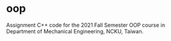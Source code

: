 # oop
Assignment C++ code for the 2021 Fall Semester OOP course in Department of Mechanical Engineering, NCKU, Taiwan.
